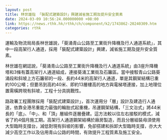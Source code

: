 ```yaml
---
layout: post
title: 林世雄指 「裝配式建築設計」興建減省施工期及提升安全質素
date: 2024-03-09 10:56:24.000000000 +08:00
link: https://news.rthk.hk/rthk/ch/component/k2/1743862-20240309.htm
categories: rthk
---
```


運輸及物流局局長林世雄說，「葵涌青山公路至工業街升降機及行人通道系統」，其中一段高架行人通道，採用「裝配式建築設計」興建，減省施工期及提升安全質素。

林世雄在網誌說，「葵涌青山公路至工業街升降機及行人通道系統」由3座升降機塔和3條有蓋高架行人通道組成，連接葵涌工業街及石籬區。當中接駁青山公路葵涌段和斜坡上方石籬邨的一段、長約44米的高架行人通道，單是其鋼架結構已重約100公噸；但要吊到高約40米、即約13層樓高的地方與電梯塔連接，加上地理位置需橫跨現有斜坡，工程十分具挑戰性。

路政署工程團隊採用「裝配式建築設計」，首次運用分「層」設計及建造行人通道，依靠全港吊重能力最強的輪胎式起重機，吊運鋼架結構，「三文治式」將44米長的「底」、「中」、和「頂」層組件逐層疊建。這方法較以往左右接駁的模式，減省了約4個月施工期。高架行人通道鋼架結構於廠房製造，而且分層組裝毋須使用大型臨時支撐台，減低對現有斜坡的影響，免卻搭建和拆卸大型臨時支撐，亦大大減少高空工作以及佔用青山公路的時間，有效提升工程質素及施工安全。
